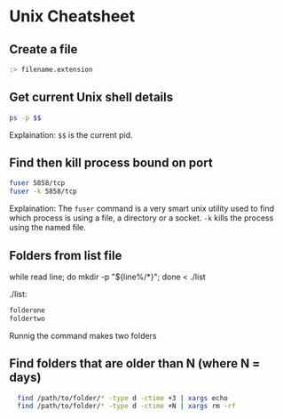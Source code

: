 # Unix Cheatsheet

## Create a file
```bash
:> filename.extension
```

## Get current Unix shell details

```bash
ps -p $$
```

Explaination: `$$` is the current pid.

## Find then kill process bound on port

```bash
fuser 5858/tcp
fuser -k 5858/tcp
```

Explaination: The `fuser` command is a very smart unix utility used to find which process is using a file, a directory or a socket. `-k` kills the process using the named file.

## Folders from list file
while read line; do mkdir -p "${line%/*}"; done < ./list

./list:
```bash
folderone
foldertwo
```

Runnig the command makes two folders


## Find folders that are older than N (where N = days)

```bash
  find /path/to/folder/* -type d -ctime +3 | xargs echo
  find /path/to/folder/* -type d -ctime +N | xargs rm -rf
```